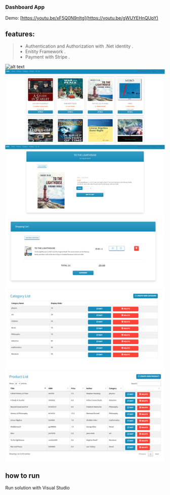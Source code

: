 ### Dashboard App
Demo: [https://youtu.be/xF5Q0N9nltg](https://youtu.be/gWUYEHnQUpY)
## features:
 > - Authentication and Authorization with .Net identity .
 > - Enitity Framework . 
 > - Payment with Stripe .


![alt text](image/tech.png)
![alt text](image/b1.jpg)
![alt text](image/b2.jpg)
![alt text](image/b3.jpg)
![alt text](image/b4.jpg)
![alt text](image/b5.jpg)


## how to run
Run solution with Visual Studio

